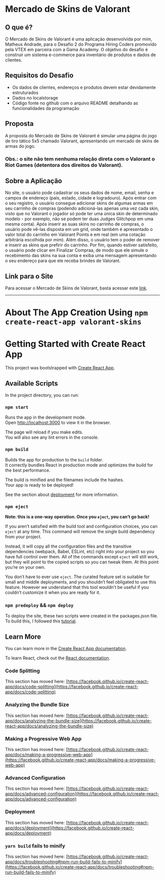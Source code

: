 # Mercado de Skins de Valorant

## O que é?
O Mercado de Skins de Valorant é uma aplicação desenvolvida por mim, Matheus Andrade, para o Desafio 2 do Programa Hiring Coders promovido pela VTEX em parceira com a Gama Academy. O objetivo do desafio é construir um sistema e-commerce para inventário de produtos e dados de clientes.

## Requisitos do Desafio
- Os dados de clientes, endereços e produtos devem estar devidamente estruturados
- Dados no localstorage
- Código fonte no github com o arquivo README detalhando as funcionalidades da programação

## Proposta
A proposta do Mercado de Skins de Valorant é simular uma página do jogo de tiro tático 5x5 chamado Valorant, apresentando um mercado de skins de armas do jogo. 

### Obs.: o site não tem nenhuma relação direta com o Valorant o Riot Games (detentora dos direitos do Valorant).

## Sobre a Aplicação
No site, o usuário pode cadastrar os seus dados de nome, email, senha e campos de endereço (país, estado, cidade e logradouro). Após entrar com o seu registro, o usuário consegue adicionar skins de algumas armas em seu carrinho de compras (podendo adicioná-las apenas uma vez cada skin, visto que no Valorant o jogador só pode ter uma única skin de determinado modelo - por exemplo, não se podem ter duas Judges Glitchpop em uma mesma conta). Após inserir as suas skins no carrinho de compras, o usuário pode vê-las disposta em um grid, onde também é apresentado o valor total do carrinho em Valorant Points e em real (em uma cotação arbitrária escolhida por mim). Além disso, o usuário tem o poder de remover e inserir as skins que prefirir do carrinho. Por fim, quando estiver satisfeito, o usuário pode clicar em Finalizar Compraa, de modo que ele simule o recebimento das skins na sua conta e exiba uma mensagem apresentando o seu endereço para que ele receba brindes de Valorant.

## Link para o Site
Para acessar o Mercado de Skins de Valorant, basta acessar este [link](https://matheusvtna.github.io/Skins-Market-Valorant/#store).


***
# About The App Creation Using `npm create-react-app valorant-skins`

# Getting Started with Create React App

This project was bootstrapped with [Create React App](https://github.com/facebook/create-react-app).

## Available Scripts

In the project directory, you can run:

### `npm start`

Runs the app in the development mode.\
Open [http://localhost:3000](http://localhost:3000) to view it in the browser.

The page will reload if you make edits.\
You will also see any lint errors in the console.

### `npm build`

Builds the app for production to the `build` folder.\
It correctly bundles React in production mode and optimizes the build for the best performance.

The build is minified and the filenames include the hashes.\
Your app is ready to be deployed!

See the section about [deployment](https://facebook.github.io/create-react-app/docs/deployment) for more information.

### `npm eject`

**Note: this is a one-way operation. Once you `eject`, you can’t go back!**

If you aren’t satisfied with the build tool and configuration choices, you can `eject` at any time. This command will remove the single build dependency from your project.

Instead, it will copy all the configuration files and the transitive dependencies (webpack, Babel, ESLint, etc) right into your project so you have full control over them. All of the commands except `eject` will still work, but they will point to the copied scripts so you can tweak them. At this point you’re on your own.

You don’t have to ever use `eject`. The curated feature set is suitable for small and middle deployments, and you shouldn’t feel obligated to use this feature. However we understand that this tool wouldn’t be useful if you couldn’t customize it when you are ready for it.

### `npm predeploy` && `npm deploy`

To deploy the site, these two scripts were created in the packages.json file. To build this, I followed this [tutorial](https://dev.to/yuribenjamin/how-to-deploy-react-app-in-github-pages-2a1f).


## Learn More

You can learn more in the [Create React App documentation](https://facebook.github.io/create-react-app/docs/getting-started).

To learn React, check out the [React documentation](https://reactjs.org/).

### Code Splitting

This section has moved here: [https://facebook.github.io/create-react-app/docs/code-splitting](https://facebook.github.io/create-react-app/docs/code-splitting)

### Analyzing the Bundle Size

This section has moved here: [https://facebook.github.io/create-react-app/docs/analyzing-the-bundle-size](https://facebook.github.io/create-react-app/docs/analyzing-the-bundle-size)

### Making a Progressive Web App

This section has moved here: [https://facebook.github.io/create-react-app/docs/making-a-progressive-web-app](https://facebook.github.io/create-react-app/docs/making-a-progressive-web-app)

### Advanced Configuration

This section has moved here: [https://facebook.github.io/create-react-app/docs/advanced-configuration](https://facebook.github.io/create-react-app/docs/advanced-configuration)

### Deployment

This section has moved here: [https://facebook.github.io/create-react-app/docs/deployment](https://facebook.github.io/create-react-app/docs/deployment)

### `yarn build` fails to minify

This section has moved here: [https://facebook.github.io/create-react-app/docs/troubleshooting#npm-run-build-fails-to-minify](https://facebook.github.io/create-react-app/docs/troubleshooting#npm-run-build-fails-to-minify)
